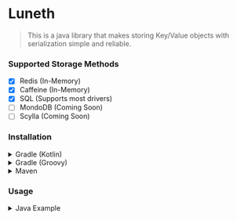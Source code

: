 # Luneth

> This is a java library that makes storing Key/Value objects with serialization simple and reliable.

### Supported Storage Methods
- [x] Redis (In-Memory)
- [x] Caffeine (In-Memory)
- [x] SQL (Supports most drivers)
- [ ] MondoDB (Coming Soon)
- [ ] Scylla (Coming Soon)

### Installation
<details>
<summary>Gradle (Kotlin)</summary>

```kts
repositories {
    mavenCentral()
    maven("https://jitpack.io")
}

dependencies {
    implementation("com.github.Summiner:Luneth:1.0.1")
}
```
</details>

<details>
<summary>Gradle (Groovy)</summary>

```groovy
repositories {
    mavenCentral()
    maven { url 'https://jitpack.io' }
}

dependencies {
    implementation 'com.github.Summiner:Luneth:1.0.1'
}
```
</details>

<details>
<summary>Maven</summary>

```xml
<repository>
  <id>jitpack.io</id>
  <url>https://jitpack.io</url>
</repository>

<dependency>
  <groupId>com.github.Summiner</groupId>
  <artifactId>Luneth</artifactId>
  <version>1.0.1</version>
</dependency>
```
</details>

### Usage

<details>
<summary>Java Example</summary>

```java
LunethManager manager = new LunethManager.Builder()
        .setStorageMode(LunethManager.StorageModes.CAFFEINE)
        .build();

TestStorageSerializer object = new TestStorageSerializer(manager);

System.out.println(manager.setObject(object, 12, "Test").join());
System.out.println(manager.getObject(object, 12).join());
```
</details>
